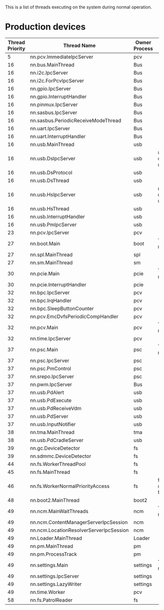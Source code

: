 This is a list of threads executing on the system during normal
operation.

# Production devices

| Thread Priority | Thread Name                             | Owner Process | Notes                                                                |
| --------------- | --------------------------------------- | ------------- | -------------------------------------------------------------------- |
| 5               | nn.pcv.ImmediateIpcServer               | pcv           |                                                                      |
| 16              | nn.bus.MainThread                       | Bus           |                                                                      |
| 16              | nn.i2c.IpcServer                        | Bus           |                                                                      |
| 16              | nn.i2c.ForPcvIpcServer                  | Bus           |                                                                      |
| 16              | nn.gpio.IpcServer                       | Bus           |                                                                      |
| 16              | nn.gpio.InterruptHandler                | Bus           |                                                                      |
| 16              | nn.pinmux.IpcServer                     | Bus           |                                                                      |
| 16              | nn.sasbus.IpcServer                     | Bus           |                                                                      |
| 16              | nn.sasbus.PeriodicReceiveModeThread     | Bus           |                                                                      |
| 16              | nn.uart.IpcServer                       | Bus           |                                                                      |
| 16              | nn.uart.InterruptHandler                | Bus           |                                                                      |
| 16              | nn.usb.MainThread                       | usb           |                                                                      |
| 16              | nn.usb.DsIpcServer                      | usb           | usb spawns four copies of this thread to handle usb:ds IPC requests. |
| 16              | nn.usb.DsProtocol                       | usb           |                                                                      |
| 16              | nn.usb.DsThread                         | usb           |                                                                      |
| 16              | nn.usb.HsIpcServer                      | usb           | usb spawns two copies of this thread to handle usb:hs IPC requests.  |
| 16              | nn.usb.HsThread                         | usb           |                                                                      |
| 16              | nn.usb.InterruptHandler                 | usb           |                                                                      |
| 16              | nn.usb.PmIpcServer                      | usb           |                                                                      |
| 23              | nn.pcv.IpcServer                        | pcv           |                                                                      |
| 27              | nn.boot.Main                            | boot          | This is the real name for nn.boot.MainThread.                        |
| 27              | nn.spl.MainThread                       | spl           |                                                                      |
| 27              | nn.sm.MainThread                        | sm            |                                                                      |
| 30              | nn.pcie.Main                            | pcie          | This is the real name for nn.pcie.MainThread.                        |
| 30              | nn.pcie.InterruptHandler                | pcie          |                                                                      |
| 32              | nn.bpc.IpcServer                        | pcv           |                                                                      |
| 32              | nn.bpc.IrqHandler                       | pcv           |                                                                      |
| 32              | nn.bpc.SleepButtonCounter               | pcv           |                                                                      |
| 32              | nn.pcv.EmcDvfsPeriodicCompHandler       | pcv           |                                                                      |
| 32              | nn.pcv.Main                             | pcv           | This is the real name for nn.pcv.MainThread.                         |
| 32              | nn.time.IpcServer                       | pcv           |                                                                      |
| 37              | nn.psc.Main                             | psc           | This is the real name for nn.psc.MainThread.                         |
| 37              | nn.psc.IpcServer                        | psc           |                                                                      |
| 37              | nn.psc.PmControl                        | psc           |                                                                      |
| 37              | nn.srepo.IpcServer                      | psc           |                                                                      |
| 37              | nn.pwm.IpcServer                        | Bus           |                                                                      |
| 37              | nn.usb.PdAlert                          | usb           |                                                                      |
| 37              | nn.usb.PdExecute                        | usb           |                                                                      |
| 37              | nn.usb.PdReceiveVdm                     | usb           |                                                                      |
| 37              | nn.usb.PdServer                         | usb           |                                                                      |
| 37              | nn.usb.InputNotifier                    | usb           |                                                                      |
| 38              | nn.tma.MainThread                       | tma           |                                                                      |
| 38              | nn.usb.PdCradleServer                   | usb           |                                                                      |
| 39              | nn.gc.DeviceDetector                    | fs            |                                                                      |
| 39              | nn.sdmmc.DeviceDetector                 | fs            |                                                                      |
| 44              | nn.fs.WorkerThreadPool                  | fs            |                                                                      |
| 45              | nn.fs.MainThread                        | fs            |                                                                      |
| 46              | nn.fs.WorkerNormalPriorityAccess        | fs            | fs spawns five copies of this thread to handle fsp-srv IPC requests  |
| 48              | nn.boot2.MainThread                     | boot2         |                                                                      |
| 49              | nn.ncm.MainWaitThreads                  | ncm           | This is the real name for nn.ncm.MainThread.                         |
| 49              | nn.ncm.ContentManagerServerIpcSession   | ncm           |                                                                      |
| 49              | nn.ncm.LocationResolverServerIpcSession | ncm           |                                                                      |
| 49              | nn.Loader.MainThread                    | Loader        |                                                                      |
| 49              | nn.pm.MainThread                        | pm            |                                                                      |
| 49              | nn.pm.ProcessTrack                      | pm            |                                                                      |
| 49              | nn.settings.Main                        | settings      | This is the real name for nn.settings.MainThread.                    |
| 49              | nn.settings.IpcServer                   | settings      |                                                                      |
| 49              | nn.settings.LazyWriter                  | settings      |                                                                      |
| 49              | nn.time.Worker                          | pcv           |                                                                      |
| 58              | nn.fs.PatrolReader                      | fs            |                                                                      |
